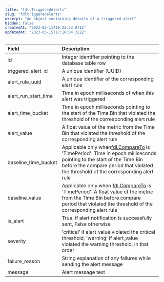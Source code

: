 ```yaml
---
title: "fdl.TriggeredAlerts"
slug: "fdltriggeredalerts"
excerpt: "An object containing details of a triggered alert"
hidden: false
createdAt: "2023-05-11T19:23:53.071Z"
updatedAt: "2023-05-15T17:16:04.322Z"
---
```

| Field                | Description                                                                                                                                                                                                                   |
| :------------------- | :---------------------------------------------------------------------------------------------------------------------------------------------------------------------------------------------------------------------------- |
| id                   | Integer identifier pointing to the database table row                                                                                                                                                                         |
| triggered_alert_id   | A unique identifier (UUID)                                                                                                                                                                                                    |
| alert_rule_uuid      | A unique identifier of the corresponding alert rule                                                                                                                                                                           |
| alert_run_start_time | Time in epoch milliseconds of when this alert was triggered                                                                                                                                                                   |
| alert_time_bucket    | Time in epoch milliseconds pointing to the start of the Time Bin that violated the threshold of the corresponding alert rule                                                                                                  |
| alert_value          | A float value of the metric from the Time Bin that violated the threshold of the corresponding alert rule                                                                                                                     |
| baseline_time_bucket | Applicable only when[fdl.CompareTo](ref:fdlcompareto) is 'TimePeriod'. Time in epoch milliseconds pointing to the start of the Time Bin before the compare period that violated the threshold of the corresponding alert rule |
| baseline_value       | Applicable only when [fdl.CompareTo](ref:fdlcompareto) is 'TimePeriod'. A float value of the metric from the Time Bin before compare period that violated the threshold of the corresponding alert rule                       |
| is_alert             | True, if alert notification is successfully sent, False otherwise                                                                                                                                                             |
| severity             | 'critical' if alert_value violated the critical threshold, 'warning' if alert_value violated the warning threshold, in that order                                                                                             |
| failure_reason       | String explanation of any failures while sending the alert message                                                                                                                                                            |
| message              | Alert message text                                                                                                                                                                                                            |